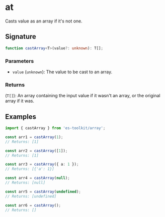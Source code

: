 # at

Casts value as an array if it's not one.

## Signature

```typescript
function castArray<T>(value?: unknown): T[];
```

### Parameters

- `value` (`unknown`): The value to be cast to an array.

### Returns

(`T[]`): An array containing the input value if it wasn't an array, or the original array if it was.

## Examples

```typescript
import { castArray } from 'es-toolkit/array';

const arr1 = castArray(1);
// Returns: [1]

const arr2 = castArray([1]);
// Returns: [1]

const arr3 = castArray({ a: 1 });
// Returns: [{'a': 1}]

const arr4 = castArray(null);
// Returns: [null]

const arr5 = castArray(undefined);
// Returns: [undefined]

const arr6 = castArray();
// Returns: []
```
